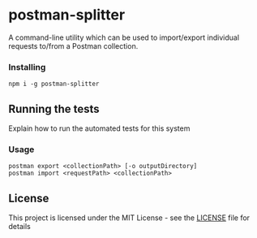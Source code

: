 # postman-splitter

A command-line utility which can be used to import/export individual requests to/from a Postman collection.

### Installing

```
npm i -g postman-splitter
```

## Running the tests

Explain how to run the automated tests for this system

### Usage

```
postman export <collectionPath> [-o outputDirectory]
postman import <requestPath> <collectionPath>
```

## License

This project is licensed under the MIT License - see the [LICENSE](LICENSE) file for details